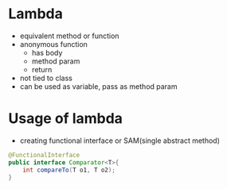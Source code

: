 # Lambda
 - equivalent method or function
 - anonymous function 
    - has body 
    - method param
    - return
 - not tied to class
 - can be used as variable, pass as method param
# Usage of lambda
 - creating functional interface or SAM(single abstract method)

```java
@FunctionalInterface
public interface Comparator<T>{
    int compareTo(T o1, T o2); 
}
```
